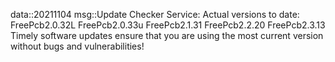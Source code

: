data::20211104
msg::Update Checker Service:
Actual versions to date:
FreePcb2.0.32L
FreePcb2.0.33u
FreePcb2.1.31
FreePcb2.2.20
FreePcb2.3.13
Timely software updates ensure that you are using the most current version without bugs and vulnerabilities!
